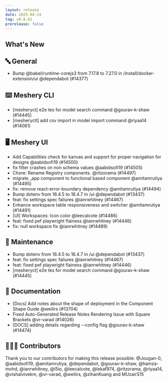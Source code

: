 ```yaml
---
layout: release
date: 2025-04-24
tag: v0.8.61
prerelease: false
---
```


## What's New
## 🔤 General
- Bump @babel/runtime-corejs3 from 7.17.8 to 7.27.0 in /install/docker-extension/ui @dependabot (#14377)

## ⌨️ Meshery CLI

- \[mesheryct\] e2e tes for model search command @gourav-k-shaw (#14445)
- \[mesheryctl\] add csv import in model import command @riyaa14 (#14061)

## 🖥 Meshery UI

- Add Capabilities check for kanvas and support for proper navigation for designs @aabidsofi19 (#14500)
- fix filter crashes on non schema values @aabidsofi19 (#14505)
- Chore: Rename Registry components. @ritzorama (#14497)
- migrate _app component to functional based component @amitamrutiya (#14495)
- fix: remove react-error-boundary dependency @amitamrutiya (#14494)
- Bump dotenv from 16.4.5 to 16.4.7 in /ui @dependabot (#13437)
- feat: fix settings spec faliures @ianrwhitney (#14467)
- Enhance workspace table responsiveness and switcher @amitamrutiya (#14491)
- \[UI\] Workspaces: Icon color @leecalcote (#14486)
- feat: fixed pef playwright flainess @ianrwhitney (#14446)
- fix: null workspace fix @ianrwhitney (#14489)

## 🧰 Maintenance

- Bump dotenv from 16.4.5 to 16.4.7 in /ui @dependabot (#13437)
- feat: fix settings spec faliures @ianrwhitney (#14467)
- feat: fixed pef playwright flainess @ianrwhitney (#14446)
- \[mesheryct\] e2e tes for model search command @gourav-k-shaw (#14445)

## 📖 Documentation

- \[Docs\] Add notes about the shape of deployment in the Component Shape Guide @weilirs (#13704)
- Fixed Auto-Generated Release Notes Rendering Issue with Square Brackets @vr-varad (#14026)
- \[DOCS\] adding details regarding --config flag  @gourav-k-shaw (#14474)

## 👨🏽‍💻 Contributors

Thank you to our contributors for making this release possible:
@Jougan-0, @aabidsofi19, @amitamrutiya, @dependabot, @gourav-k-shaw, @hamza-mohd, @ianrwhitney, @l5io, @leecalcote, @lekaf974, @ritzorama, @riyaa14, @vishalvivekm, @vr-varad, @weilirs, @zihanKuang and MUzairS15

